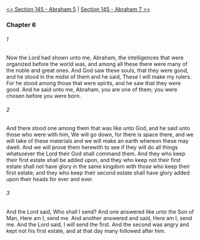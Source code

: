 [<< Section 145 - Abraham 5](Section%20145%20-%20Abraham%205.md)  |  [Section 145 - Abraham 7 >>](Section%20145%20-%20Abraham%207.md)

### Chapter 6
###### 1
Now the Lord had shown unto me, Abraham, the intelligences that were organized before the world was, and among all these there were many of the noble and great ones. And God saw these souls, that they were good, and he stood in the midst of them and he said, These I will make my rulers. For he stood among those that were spirits, and he saw that they were good. And he said unto me, Abraham, you are one of them; you were chosen before you were born.

###### 2
And there stood one among them that was like unto God, and he said unto those who were with him, We will go down, for there is space there, and we will take of these materials and we will make an earth whereon these may dwell. And we will prove them herewith to see if they will do all things whatsoever the Lord their God shall command them. And they who keep their first estate shall be added upon, and they who keep not their first estate shall not have glory in the same kingdom with those who keep their first estate; and they who keep their second estate shall have glory added upon their heads for ever and ever.

###### 3
And the Lord said, Who shall I send? And one answered like unto the Son of Man, Here am I, send me. And another answered and said, Here am I, send me. And the Lord said, I will send the first. And the second was angry and kept not his first estate, and at that day many followed after him.